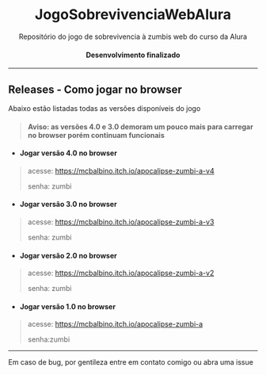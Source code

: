 <h1 align="center">JogoSobrevivenciaWebAlura</h1>
<p align="center">Repositório do jogo de sobrevivencia à zumbis web do curso da Alura</p>

<h4 align="center">
  Desenvolvimento finalizado
</h4>

---
## Releases - Como jogar no browser
Abaixo estão listadas todas as versões disponíveis do jogo
><h4>Aviso: as versões 4.0 e 3.0 demoram um pouco mais para carregar no browser porém continuam funcionais</h4>


- <h4>Jogar versão 4.0 no browser</h4>
>acesse: https://mcbalbino.itch.io/apocalipse-zumbi-a-v4
><p>senha: zumbi</p>

- <h4>Jogar versão 3.0 no browser</h4>
>acesse: https://mcbalbino.itch.io/apocalipse-zumbi-a-v3
><p>senha: zumbi</p>

- <h4>Jogar versão 2.0 no browser</h4>
>acesse: https://mcbalbino.itch.io/apocalipse-zumbi-a-v2
><p>senha: zumbi</p>

- <h4>Jogar versão 1.0 no browser</h4>
>acesse: https://mcbalbino.itch.io/apocalipse-zumbi-a
><p>senha:zumbi</p>

---
Em caso de bug, por gentileza entre em contato comigo ou abra uma issue

